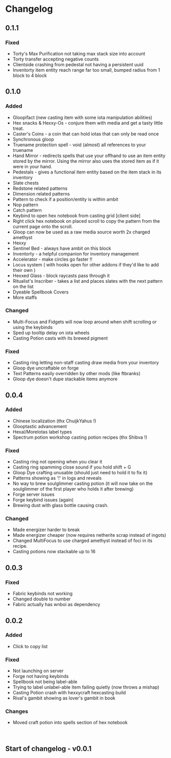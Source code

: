 # Changelog

## 0.1.1

### Fixed

- Torty's Max Purification not taking max stack size into account
- Torty transfer accepting negative counts
- Clientside crashing from pedestal not having a persistent uuid
- Inventorty item entity reach range far too small, bumped radius from 1 block to 4 block

## 0.1.0

### Added

- Gloopifact (new casting item with some iota manipulation abilities)
- Hex snacks & Hexxy-Os - conjure them with media and get a tasty little treat.
- Caster's Coins - a coin that can hold iotas that can only be read once
- Synchronous gloop
- Truename protection spell - void (almost) all references to your truename
- Hand Mirror - redirects spells that use your offhand to use an item entity stored by the mirror. Using the mirror also uses the stored item as if it were in your hand.
- Pedestals - gives a functional item entity based on the item stack in its inventory
- Slate chests
- Redstone related patterns
- Dimension related patterns
- Pattern to check if a position/entity is within ambit
- Nop pattern
- Catch pattern
- Keybind to open hex notebook from casting grid [client side]
- Right click hex notebook on placed scroll to copy the pattern from the current page onto the scroll.
- Gloop can now be used as a raw media source worth 2x charged amethyst
- Hexxy
- Sentinel Bed - always have ambit on this block
- Inventorty - a helpful companion for inventory management
- Accelerator - make circles go faster !!
- Locus system ( with hooks open for other addons if they'd like to add their own )
- Hexxed Glass - block raycasts pass through it
- Ritualist's Inscriber - takes a list and places slates with the next pattern on the list
- Dyeable Spellbook Covers
- More staffs

### Changed

- Multi-Focus and Fidgets will now loop around when shift scrolling or using the keybinds
- Sped up tooltip delay on iota wheels
- Casting Potion casts with its brewed pigment

### Fixed

- Casting ring letting non-staff casting draw media from your inventory
- Gloop dye uncraftable on forge
- Text Patterns easily overridden by other mods (like ftbranks)
- Gloop dye doesn't dupe stackable items anymore

## 0.0.4

### Added

- Chinese localization (thx ChuijkYahus !)
- Glooptastic advancement
- Hexal/MoreIotas label types
- Spectrum potion workshop casting potion recipes (thx Shibva !)

### Fixed

- Casting ring not opening when you clear it
- Casting ring spamming close sound if you hold shift + G
- Gloop Dye crafting unusable (should just need to hold it to fix it)
- Patterns showing as '!' in logs and reveals
- No way to brew soulglimmer casting potion (it will now take on the soulglimmer of the first player who holds it after brewing)
- Forge server issues
- Forge keybind issues (again)
- Brewing dust with glass bottle causing crash.

### Changed

- Made energizer harder to break
- Made energizer cheaper (now requires netherite scrap instead of ingots)
- Changed MultiFocus to use charged amethyst instead of foci in its recipe.
- Casting potions now stackable up to 16

## 0.0.3

### Fixed

- Fabric keybinds not working
- Changed double to number
- Fabric actually has wnboi as dependency

## 0.0.2

### Added

- Click to copy list

### Fixed

- Not launching on server
- Forge not having keybinds
- Spellbook not being label-able
- Trying to label unlabel-able item failing quietly (now throws a mishap)
- Casting Potion crash with hexxycraft hexcasting build
- Rival's gambit showing as lover's gambit in book

### Changes

- Moved craft potion into spells section of hex notebook

<br>

## Start of changelog - v0.0.1